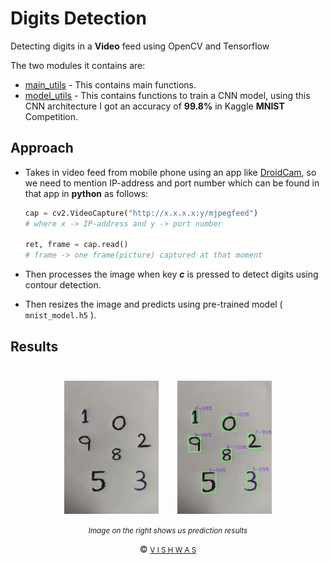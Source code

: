 # Digits Detection

Detecting digits in a **Video** feed using OpenCV and Tensorflow

The two modules it contains are:

- [main_utils](https://github.com/vstark21/Digits_Detection/blob/master/main_utils.py) - This contains main functions.
- [model_utils](https://github.com/vstark21/Digits_Detection/blob/master/model_utils.py) - This contains functions to train a CNN model, using this CNN architecture I got an accuracy of **99.8%** in Kaggle **MNIST** Competition.

## Approach

- Takes in video feed from mobile phone using an app like [DroidCam](https://play.google.com/store/apps/details?id=com.dev47apps.droidcam&hl=en_IN), so we need to mention IP-address and port number which can be found in that app in **python** as follows:
    ```python
    cap = cv2.VideoCapture("http://x.x.x.x:y/mjpegfeed")
    # where x -> IP-address and y -> port number

    ret, frame = cap.read()
    # frame -> one frame(picture) captured at that moment
    ```

- Then processes the image when key ***c*** is pressed to detect digits using contour detection.

- Then resizes the image and predicts using pre-trained model ( `mnist_model.h5` ).
## Results

<div align="center">
<a href="https://github.com/vstark21/Digits_Detection/blob/master/images/test.jpg"><img src="images/test.jpg" width=30% style="margin-top:5%;margin-right:2.5%;"></a>
<a href="https://github.com/vstark21/Digits_Detection/blob/master/images/result.jpg"><img src="images/result.jpg" width=30% style="margin-top:5%;margin-left:2.5%;"></a>
</div>
<p align="center"><small><i>Image on the right shows us prediction results</i></small></p>


 <div align="center">&copy <a href="https://github.com/vstark21"><small>V I S H W A S</small></a></div>